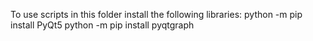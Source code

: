 To use scripts in this folder install the following libraries:
	python -m pip install PyQt5
	python -m pip install pyqtgraph